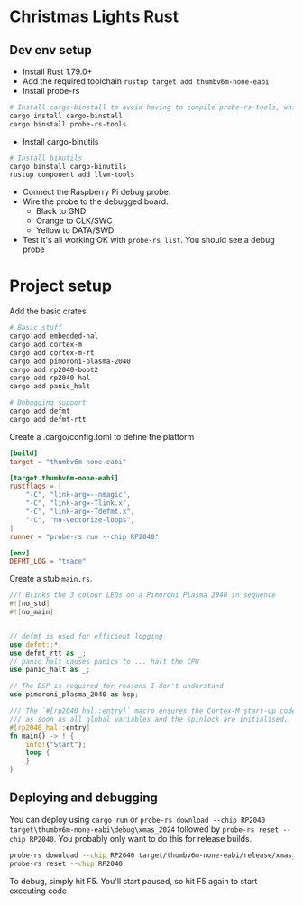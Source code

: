 # Christmas Lights Rust

## Dev env setup

- Install Rust 1.79.0+
- Add the required toolchain `rustup target add thumbv6m-none-eabi`
- Install probe-rs

```bash
# Install cargo-binstall to avoid having to compile probe-rs-tools, which otherwise requires cmake
cargo install cargo-binstall
cargo binstall probe-rs-tools
```

- Install cargo-binutils

```bash
# Install binutils
cargo binstall cargo-binutils
rustup component add llvm-tools
```

- Connect the Raspberry Pi debug probe.
- Wire the probe to the debugged board.
  - Black to GND
  - Orange to CLK/SWC
  - Yellow to DATA/SWD
- Test it's all working OK with `probe-rs list`. You should see a debug probe

# Project setup

Add the basic crates

```bash
# Basic stuff
cargo add embedded-hal
cargo add cortex-m
cargo add cortex-m-rt
cargo add pimoroni-plasma-2040
cargo add rp2040-boot2
cargo add rp2040-hal
cargo add panic_halt

# Debugging support
cargo add defmt
cargo add defmt-rtt

```

Create a .cargo/config.toml to define the platform

```toml
[build]
target = "thumbv6m-none-eabi"

[target.thumbv6m-none-eabi]
rustflags = [
    "-C", "link-arg=--nmagic",
    "-C", "link-arg=-Tlink.x",
    "-C", "link-arg=-Tdefmt.x",
    "-C", "no-vectorize-loops",
]
runner = "probe-rs run --chip RP2040"

[env]
DEFMT_LOG = "trace"
```

Create a stub `main.rs`.

```rust
//! Blinks the 3 colour LEDs on a Pimoroni Plasma 2040 in sequence
#![no_std]
#![no_main]


// defmt is used for efficient logging
use defmt::*;
use defmt_rtt as _;
// panic halt causes panics to ... halt the CPU
use panic_halt as _;

// The BSP is required for reasons I don't understand
use pimoroni_plasma_2040 as bsp;

/// The `#[rp2040_hal::entry]` macro ensures the Cortex-M start-up code calls this function
/// as soon as all global variables and the spinlock are initialised.
#[rp2040_hal::entry]
fn main() -> ! {
    info!("Start");
    loop {
    }
}
```

## Deploying and debugging

You can deploy using `cargo run` or `probe-rs download --chip RP2040 target\thumbv6m-none-eabi\debug\xmas_2024` followed by `probe-rs reset --chip RP2040`. You probably only want to do this for release builds.

```bash
probe-rs download --chip RP2040 target/thumbv6m-none-eabi/release/xmas_2024
probe-rs reset --chip RP2040
```

To debug, simply hit F5. You'll start paused, so hit F5 again to start executing code
